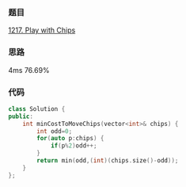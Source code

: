 ### 题目
[1217. Play with Chips](https://leetcode-cn.com/problems/play-with-chips/submissions/)
### 思路
4ms 76.69%

### 代码
```c++
class Solution {
public:
    int minCostToMoveChips(vector<int>& chips) {
        int odd=0;
        for(auto p:chips) {
            if(p%2)odd++;
        }
        return min(odd,(int)(chips.size()-odd));
    }
};
```
